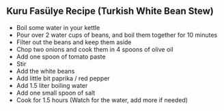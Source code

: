 ## Kuru Fasülye Recipe (Turkish White Bean Stew)

* Boil some water in your kettle
* Pour over 2 water cups of beans, and boil them together for 10 minutes
* Filter out the beans and keep them aside
* Chop two onions and cook them in 4 spoons of olive oil
* Add one spoon of tomato paste
* Stir
* Add the white beans
* Add little bit paprika / red pepper
* Add 1.5 liter boiling water
* Add one small spoon of salt
* Cook for 1.5 hours (Watch for the water, add more if needed)
